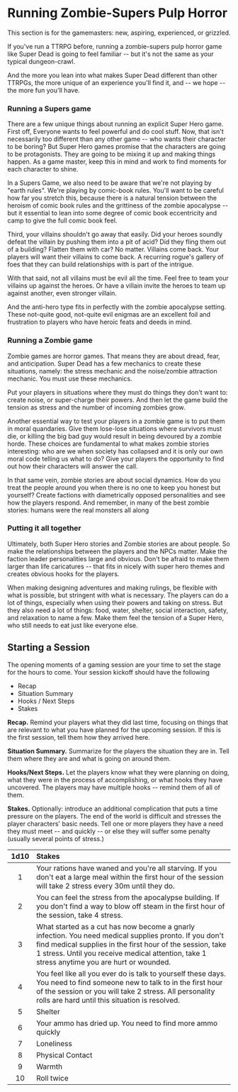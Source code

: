 # Running Zombie-Supers Pulp Horror

This section is for the gamemasters: new, aspiring, experienced, or grizzled.

If you've run a TTRPG before, running a zombie-supers pulp horror game like Super Dead is going to feel familiar -- but it's not the same as your typical dungeon-crawl.

And the more you lean into what makes Super Dead different than other TTRPGs, the more unique of an experience you'll find it, and -- we hope -- the more fun you'll have.

### Running a Supers game
There are a few unique things about running an explicit Super Hero game. First off, Everyone wants to feel powerful and do cool stuff. Now, that isn't necessarily too different than any other game -- who wants their character to be boring? But Super Hero games promise that the characters are going to be protagonists. They are going to be mixing it up and making things happen. As a game master, keep this in mind and work to find moments for each character to shine.

In a Supers Game, we also need to be aware that we're not playing by "earth rules". We're playing by comic-book rules. You'll want to be careful how far you stretch this, because there is a natural tension between the heroism of comic book rules and the grittiness of the zombie apocalypse -- but it essential to lean into some degree of comic book eccentricity and camp to give the full comic book feel.

Third, your villains shouldn't go away that easily. Did your heroes soundly defeat the villain by pushing them into a pit of acid? Did they fling them out of a building? Flatten them with car? No matter. Villains come back. Your players will want their villains to come back. A recurring rogue's gallery of foes that they can build relationships with is part of the intrigue. 

With that said, not all villains must be evil all the time. Feel free to team your villains up against the heroes. Or have a villain invite the heroes to team up against another, even stronger villain. 

And the anti-hero type fits in perfectly with the zombie apocalypse setting. These not-quite good, not-quite evil enigmas are an excellent foil and frustration to players who have heroic feats and deeds in mind.

### Running a Zombie game
Zombie games are horror games. That means they are about dread, fear, and anticipation. Super Dead has a few mechanics to create these situations, namely: the stress mechanic and the noise/zombie attraction mechanic. You must use these mechanics.

Put your players in situations where they must do things they don't want to: create noise, or super-charge their powers. And then let the game build the tension as stress and the number of incoming zombies grow.

Another essential way to test your players in a zombie game is to put them in moral quandaries. Give them lose-lose situations where survivors must die, or killing the big bad guy would result in being devoured by a zombie horde. These choices are fundamental to what makes zombie stories interesting: who are we when society has collapsed and it is only our own moral code telling us what to do? Give your players the opportunity to find out how their characters will answer the call.

In that same vein, zombie stories are about social dynamics. How do you treat the people around you when there is no one to keep you honest but yourself? Create factions with diametrically opposed personalities and see how the players respond. And remember, in many of the best zombie stories: humans were the real monsters all along


### Putting it all together
Ultimately, both Super Hero stories and Zombie stories are about people. So make the relationships between the players and the NPCs matter. Make the faction leader personalities large and obvious. Don't be afraid to make them larger than life caricatures -- that fits in nicely with super hero themes and creates obvious hooks for the players.

When making designing adventures and making rulings, be flexible with what is possible, but stringent with what is necessary. The players can do a lot of things, especially when using their powers and taking on stress. But they also need a lot of things: food, water, shelter, social interaction, safety, and relaxation to name a few. Make them feel the tension of a Super Hero, who still needs to eat just like everyone else.

## Starting a Session

The opening moments of a gaming session are your time to set the stage for the hours to come. Your session kickoff should have the following

- Recap
- Situation Summary
- Hooks / Next Steps
- Stakes

**Recap.** Remind your players what they did last time, focusing on things that are relevant to what you have planned for the upcoming session. If this is the first session, tell them how they arrived here.

**Situation Summary.** Summarize for the players the situation they are in. Tell them where they are and what is going on around them.

**Hooks/Next Steps.** Let the players know what they were planning on doing, what they were in the process of accomplishing, or what hooks they have uncovered. The players may have multiple hooks -- remind them of all of them.

**Stakes.** Optionally: introduce an additional complication that puts a time pressure on the players. The end of the world is difficult and stresses the player characters' basic needs. Tell one or more players they have a need they must meet -- and quickly -- or else they will suffer some penalty (usually several points of stress.) 

| 1d10 | Stakes |
| :-: | :- | 
| 1 | Your rations have waned and you're all starving. If you don't eat a large meal within the first hour of the session will take 2 stress every 30m until they do.| 
| 2 | You can feel the stress from the apocalypse building. If you don't find a way to blow off steam in the first hour of the session, take 4 stress.| 
| 3 | What started as a cut has now become a gnarly infection. You need medical supplies pronto. If you don't find medical supplies in the first hour of the session, take 1 stress. Until you receive medical attention, take 1 stress anytime you are hurt or wounded. | 
| 4 | You feel like all you ever do is talk to yourself these days. You need to find someone new to talk to in the first hour of the session or you will take 2 stress. All personality rolls are hard until this situation is resolved.| 
| 5 | Shelter | 
| 6 | Your ammo has dried up. You need to find more ammo quickly | 
| 7 | Loneliness | 
| 8 | Physical Contact | 
| 9 | Warmth | 
| 10 | Roll twice | 

<!-- ## Building Adventures 

- Assume 1-3 scenes per hour, depending on the size of your group
- For a four hour session, you play about 12 scenes
- You should plan 75-80% of the scenes you need
- So for a four hour game, you might plan between 3 and 8 scenes.

---
- Mix scenes between combat, puzzles and problem solving, and social encounters
- Combat encounters should be further divided between fighting humans, mutants, and zombies
---
- Adventures can take place at detailed locations
- Travel between those locations is a type of **exploration**
- To chain locations together, aim to place 2 to 4 clues in locations you know the players will visit -->

